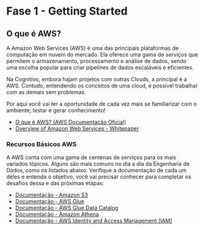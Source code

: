 # Fase 1 - Getting Started

## O que é AWS?

A Amazon Web Services (AWS) é uma das principais plataformas de computação em nuvem do mercado. Ela oferece uma gama de serviços que permitem o armazenamento, processamento e análise de dados, sendo uma escolha popular para criar pipelines de dados escaláveis e eficientes.

Na Cognitivo, embora hajam projetos com outras Clouds, a principal é a AWS. Contudo, entendendo os conceitos de uma cloud, é possível trabalhar com as demais sem problemas.

Por aqui você vai ter a oportunidade de cada vez mais se familiarizar com o ambiente, testar e gerar conhecimento!

   - [O que é AWS? (AWS Documentação Oficial)](https://aws.amazon.com/what-is/)
   - [Overview of Amazon Web Services - Whitepaper](https://docs.aws.amazon.com/whitepapers/latest/aws-overview/introduction.html)

### Recursos Básicos AWS

A AWS conta com uma gama de centenas de serviços para os mais variados tópicos. Alguns são mais comuns no dia a dia da Engenharia de Dados, como os listados abaixo. Verifique a documentação de cada um deles e entenda o objetivo, você vai precisar conhecer para completar os desafios dessa e das próximas etapas:

- [Documentação - Amazon S3](https://aws.amazon.com/pt/pm/serv-s3/?trk=9c7f9c59-8d98-452d-8a14-441a9b6492f3&sc_channel=ps&ef_id=CjwKCAiA3aeqBhBzEiwAxFiOBuPeVNm1jugfeplYP5iJ2Td_Jsl_HES-fp9_4EKhjJxsaNCxc8p6yxoCy3EQAvD_BwE:G:s&s_kwcid=AL!4422!3!589951437116!e!!g!!arquivo%20s3!16393976584!133547552533)
- [Documentação - AWS Glue](https://docs.aws.amazon.com/pt_br/glue/latest/dg/what-is-glue.html)
- [Documentação - AWS Glue Data Catalog](https://docs.aws.amazon.com/pt_br/prescriptive-guidance/latest/serverless-etl-aws-glue/aws-glue-data-catalog.html#:~:text=O%20Registro%20de%20esquemas%20do,esquema%20para%20serializa%C3%A7%C3%A3o%20e%20desserializa%C3%A7%C3%A3o.)
- [Documentação - Amazon Athena](https://docs.aws.amazon.com/pt_br/athena/latest/ug/what-is.html)
- [Documentação - AWS Identity and Access Management (IAM)](https://docs.aws.amazon.com/pt_br/IAM/latest/UserGuide/introduction.html)
